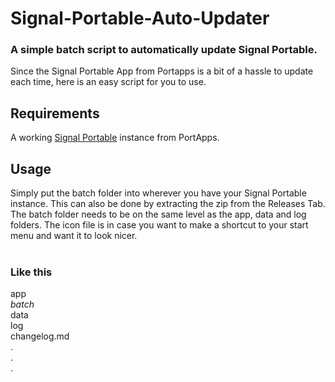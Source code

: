 # Signal-Portable-Auto-Updater

### A simple batch script to automatically update Signal Portable.
Since the Signal Portable App from Portapps is a bit of a hassle to update each time, here is an easy script for you to use.

## Requirements 
A working <a href="https://github.com/portapps/signal-portable">Signal Portable</a> instance from PortApps. 

## Usage 
Simply put the batch folder into wherever you have your Signal Portable instance. This can also be done by extracting the zip from the Releases Tab. <br>
The batch folder needs to be on the same level as the app, data and log folders. The icon file is in case you want to make a shortcut to your start menu and want it to look nicer.
<br>
<br> 
### Like this
app
<br>_batch_
<br>data
<br>log 
<br>changelog.md
<br>.
<br>.
<br>.
